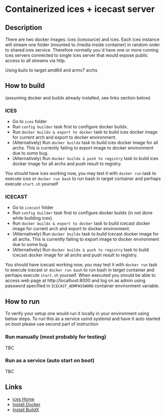 # Containerized ices + icecast server

## Description

There are two docker images: ices (icesource) and ices. Each ices instance will stream one folder (mounted to /media inside container) in random order to shared ices service. Therefore normally you`d have one or more running ices servers connected to single ices server that would expose public access to all streams via http.

Using builx to target amd64 and armv7 archs

## How to build

(assuming docker and buildx already installed, see links section below)

### ICES 

* Go to `ices` folder 
* Run `config builder` task first to configure docker buildx.
* Run `docker buildx & export to docker` task to build ices docker image for current arch and export to docker environment.
* (Alternatively) Run `docker buildx` task to build ices docker image for all archs. This is currently failing to export image to docker environment due to some bug.
* (Alternatively) Run `docker buildx & push to registry` task to build ices docker image for all archs and push result to registry.

You should have ices working now, you may test it with `docker run` task to execute ices or `docker run bash` to run bash in target container and perhaps execute `start.sh` yourself

### ICECAST

* Go to `icecast` folder 
* Run `config builder` task first to configure docker buildx (in not done while building ices).
* Run `docker buildx & export to docker` task to build icecast docker image for current arch and export to docker environment.
* (Alternatively) Run `docker buildx` task to build icecast docker image for all archs. This is currently failing to export image to docker environment due to some bug.
* (Alternatively) Run `docker buildx & push to registry` task to build icecast docker image for all archs and push result to registry.

You should have icecast working now, you may test it with `docker run` task to execute icecast or `docker run bash` to run bash in target container and perhaps execute `start.sh` yourself. When executed you should be able to access web page at http://localhost:8000 and log on as admin using password specified in `ICECAST_ADMPASSWORD` container environment variable.

## How to run

To verify your setup one would run it locally in your environment using below steps. To run this as a service usind systemd and have it auto started on boot please use second part of instruction

### Run manually (most probably for testing)

TBC

### Run as a service (auto start on boot)

TBC 

## Links
* [ices Home](https://xiph.org/)
* [Install Docker](https://docs.docker.com/engine/install/ubuntu/)
* [Install BuildX](https://github.com/docker/buildx/)